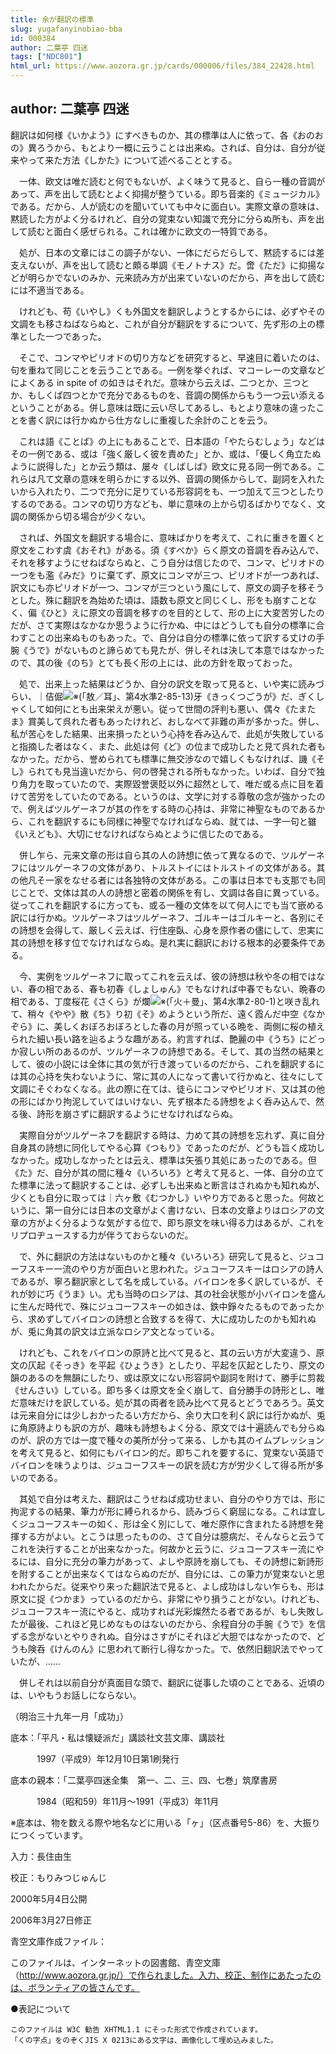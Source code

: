 ```yaml
---
title: 余が翻訳の標準
slug: yugafanyinobiao-bba
id: 000384
author: 二葉亭 四迷
tags: ["NDC801"]
html_url: https://www.aozora.gr.jp/cards/000006/files/384_22428.html
---
```


## author: 二葉亭 四迷

翻訳は如何様《いかよう》にすべきものか、其の標準は人に依って、各《おのおの》異ろうから、もとより一概に云うことは出来ぬ。されば、自分は、自分が従来やって来た方法《しかた》について述べることとする。

　一体、欧文は唯だ読むと何でもないが、よく味うて見ると、自ら一種の音調があって、声を出して読むとよく抑揚が整うている。即ち音楽的《ミュージカル》である。だから、人が読むのを聞いていても中々に面白い。実際文章の意味は、黙読した方がよく分るけれど、自分の覚束ない知識で充分に分らぬ所も、声を出して読むと面白く感ぜられる。これは確かに欧文の一特質である。

　処が、日本の文章にはこの調子がない、一体にだらだらして、黙読するには差支えないが、声を出して読むと頗る単調《モノトナス》だ。啻《ただ》に抑揚などが明らかでないのみか、元来読み方が出来ていないのだから、声を出して読むには不適当である。

　けれども、苟《いやし》くも外国文を翻訳しようとするからには、必ずやその文調をも移さねばならぬと、これが自分が翻訳をするについて、先ず形の上の標準とした一つであった。

　そこで、コンマやピリオドの切り方などを研究すると、早速目に着いたのは、句を重ねて同じことを云うことである。一例を挙ぐれば、マコーレーの文章などによくある in spite of の如きはそれだ。意味から云えば、二つとか、三つとか、もしくば四つとかで充分であるものを、音調の関係からもう一つ云い添えるということがある。併し意味は既に云い尽してあるし、もとより意味の違ったことを書く訳には行かぬから仕方なしに重複した余計のことを云う。

　これは語《ことば》の上にもあることで、日本語の「やたらむしょう」などはその一例である、或は「強く厳しく彼を責めた」とか、或は、「優しく角立たぬように説得した」とか云う類は、屡々《しばしば》欧文に見る同一例である。これらは凡て文章の意味を明らかにする以外、音調の関係からして、副詞を入れたいから入れたり、二つで充分に足りている形容詞をも、一つ加えて三つとしたりするのである。コンマの切り方なども、単に意味の上から切るばかりでなく、文調の関係から切る場合が少くない。

　されば、外国文を翻訳する場合に、意味ばかりを考えて、これに重きを置くと原文をこわす虞《おそれ》がある。須《すべか》らく原文の音調を呑み込んで、それを移すようにせねばならぬと、こう自分は信じたので、コンマ、ピリオドの一つをも濫《みだ》りに棄てず、原文にコンマが三つ、ピリオドが一つあれば、訳文にも亦ピリオドが一つ、コンマが三つという風にして、原文の調子を移そうとした。殊に翻訳を為始めた頃は、語数も原文と同じくし、形をも崩すことなく、偏《ひと》えに原文の音調を移すのを目的として、形の上に大変苦労したのだが、さて実際はなかなか思うように行かぬ、中にはどうしても自分の標準に合わすことの出来ぬものもあった。で、自分は自分の標準に依って訳する丈けの手腕《うで》がないものと諦らめても見たが、併しそれは決して本意ではなかったので、其の後《のち》とても長く形の上には、此の方針を取っておった。

　処で、出来上った結果はどうか、自分の訳文を取って見ると、いや実に読みづらい、｜佶倔![※(「敖／耳」、第4水準2-85-13)](https://www.aozora.gr.jp/cards/000006/files/../../../gaiji/2-85/2-85-13.png)牙《きっくつごうが》だ、ぎくしゃくして如何にとも出来栄えが悪い。従って世間の評判も悪い、偶々《たまたま》賞美して呉れた者もあったけれど、おしなべて非難の声が多かった。併し、私が苦心をした結果、出来損ったという心持を呑み込んで、此処が失敗していると指摘した者はなく、また、此処は何《ど》の位まで成功したと見て呉れた者もなかった。だから、誉められても標準に無交渉なので嬉しくもなければ、譏《そし》られても見当違いだから、何の啓発される所もなかった。いわば、自分で独り角力を取っていたので、実際毀誉褒貶以外に超然として、唯だ或る点に目を着けて苦労をしていたのである。というのは、文学に対する尊敬の念が強かったので、例えばツルゲーネフが其の作をする時の心持は、非常に神聖なものであるから、これを翻訳するにも同様に神聖でなければならぬ、就ては、一字一句と雖《いえども》、大切にせなければならぬとように信じたのである。

　併し乍ら、元来文章の形は自ら其の人の詩想に依って異なるので、ツルゲーネフにはツルゲーネフの文体があり、トルストイにはトルストイの文体がある。其の他凡そ一家をなせる者には各独特の文体がある。この事は日本でも支那でも同じことで、文体は其の人の詩想と密着の関係を有し、文調は各自に異っている。従ってこれを翻訳するに方っても、或る一種の文体を以て何人にでも当て嵌める訳には行かぬ。ツルゲーネフはツルゲーネフ、ゴルキーはゴルキーと、各別にその詩想を会得して、厳しく云えば、行住座臥、心身を原作者の儘にして、忠実に其の詩想を移す位でなければならぬ。是れ実に翻訳における根本的必要条件である。

　今、実例をツルゲーネフに取ってこれを云えば、彼の詩想は秋や冬の相ではない、春の相である、春も初春《しょしゅん》でもなければ中春でもない、晩春の相である、丁度桜花《さくら》が爛![※(「火＋曼」、第4水準2-80-1)](https://www.aozora.gr.jp/cards/000006/files/../../../gaiji/2-80/2-80-01.png)と咲き乱れて、稍々《やや》散《ち》り初《そ》めようという所だ、遠く霞んだ中空《なかぞら》に、美しくおぼろおぼろとした春の月が照っている晩を、両側に桜の植えられた細い長い路を辿るような趣がある。約言すれば、艶麗の中《うち》にどっか寂しい所のあるのが、ツルゲーネフの詩想である。そして、其の当然の結果として、彼の小説には全体に其の気が行き渡っているのだから、これを翻訳するには其の心持を失わないように、常に其の人になって書いて行かぬと、往々にして文調にそぐわなくなる。此の際に在ては、徒らにコンマやピリオド、又は其の他の形にばかり拘泥していてはいけない、先ず根本たる詩想をよく呑み込んで、然る後、詩形を崩さずに翻訳するようにせなければならぬ。

　実際自分がツルゲーネフを翻訳する時は、力めて其の詩想を忘れず、真に自分自身其の詩想に同化してやる心算《つもり》であったのだが、どうも旨く成功しなかった。成功しなかったとは云え、標準は矢張り其処にあったのである。但《た》だ、自分が其の間に種々《いろいろ》と考えて見ると、一体、自分の立てた標準に法って翻訳することは、必ずしも出来ぬと断言はされぬかも知れぬが、少くとも自分に取っては｜六ヶ敷《むつかし》いやり方であると思った。何故というに、第一自分には日本の文章がよく書けない、日本の文章よりはロシアの文章の方がよく分るような気がする位で、即ち原文を味い得る力はあるが、これをリプロヂュースする力が伴うておらないのだ。

　で、外に翻訳の方法はないものかと種々《いろいろ》研究して見ると、ジュコーフスキー一流のやり方が面白いと思われた。ジュコーフスキーはロシアの詩人であるが、寧ろ翻訳家として名を成している。バイロンを多く訳しているが、それが妙に巧《うま》い。尤も当時のロシアは、其の社会状態が小バイロンを盛んに生んだ時代で、殊にジュコーフスキーの如きは、鉄中錚々たるものであったから、求めずしてバイロンの詩想と合致するを得て、大に成功したのかも知れぬが、兎に角其の訳文は立派なロシア文となっている。

　けれども、これをバイロンの原詩と比べて見ると、其の云い方が大変違う、原文の仄起《そっき》を平起《ひょうき》としたり、平起を仄起としたり、原文の韻のあるのを無韻にしたり、或は原文にない形容詞や副詞を附けて、勝手に剪裁《せんさい》している。即ち多くは原文を全く崩して、自分勝手の詩形とし、唯だ意味だけを訳している。処が其の両者を読み比べて見るとどうであろう。英文は元来自分には少しおかったるい方だから、余り大口を利く訳には行かぬが、兎に角原詩よりも訳の方が、趣味も詩想もよく分る、原文では十遍読んでも分らぬのが、訳の方では一度で種々の美所が分って来る、しかも其のイムプレッションを考えて見ると、如何にもバイロン的だ。即ちこれを要するに、覚束ない英語でバイロンを味うよりは、ジュコーフスキーの訳を読む方が労少くして得る所が多いのである。

　其処で自分は考えた、翻訳はこうせねば成功せまい、自分のやり方では、形に拘泥するの結果、筆力が形に縛られるから、読みづらく窮屈になる。これは宜しくジュコーフスキーの如く、形は全く別にして、唯だ原作に含まれたる詩想を発揮する方がよい。とこうは思ったものの、さて自分は臆病だ、そんならと云うてこれを決行することが出来なかった。何故かと云うに、ジュコーフスキー流にやるには、自分に充分の筆力があって、よしや原詩を崩しても、その詩想に新詩形を附することが出来なくてはならぬのだが、自分には、この筆力が覚束ないと思われたからだ。従来やり来った翻訳法で見ると、よし成功はしない乍らも、形は原文に捉《つかま》っているのだから、非常にやり損うことがない。けれども、ジュコーフスキー流にやると、成功すれば光彩燦然たる者であるが、もし失敗したが最後、これほど見じめなものはないのだから、余程自分の手腕《うで》を信ずる念がないとやりきれぬ。自分はさすがにそれほど大胆ではなかったので、どうも険呑《けんのん》に思われて断行し得なかった。で、依然旧翻訳法でやっていたが、……

　併しそれは以前自分が真面目な頭で、翻訳に従事した頃のことである、近頃のは、いやもうお話しにならない。

（明治三十九年一月「成功」）













底本：「平凡・私は懐疑派だ」講談社文芸文庫、講談社


　　　1997（平成9）年12月10日第1刷発行

底本の親本：「二葉亭四迷全集　第一、二、三、四、七巻」筑摩書房

　　　1984（昭和59）年11月～1991（平成3）年11月

※底本は、物を数える際や地名などに用いる「ヶ」（区点番号5-86）を、大振りにつくっています。

入力：長住由生

校正：もりみつじゅんじ

2000年5月4日公開

2006年3月27日修正

青空文庫作成ファイル：

このファイルは、インターネットの図書館、青空文庫（http://www.aozora.gr.jp/）で作られました。入力、校正、制作にあたったのは、ボランティアの皆さんです。









●表記について


	このファイルは W3C 勧告 XHTML1.1 にそった形式で作成されています。
	「くの字点」をのぞくJIS X 0213にある文字は、画像化して埋め込みました。